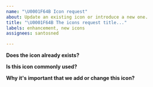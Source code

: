 ```yaml
---
name: "\U0001F64B Icon request"
about: Update an existing icon or introduce a new one.
title: "\U0001F64B The icons request title..."
labels: enhancement, new icons
assignees: santosned

---
```


**Does the icon already exists?**

**Is this icon commonly used?**

**Why it's important that we add or change this icon?**
